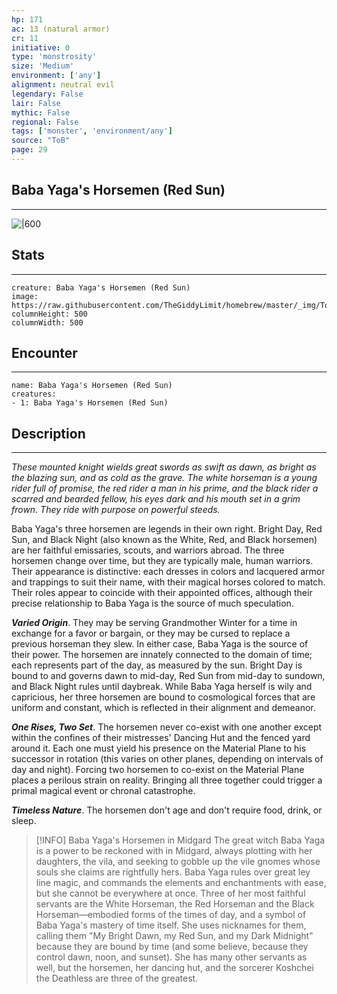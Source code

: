 ```yaml
---
hp: 171
ac: 13 (natural armor)
cr: 11
initiative: 0
type: 'monstrosity'    
size: 'Medium'
environment: ['any']
alignment: neutral evil
legendary: False
lair: False
mythic: False
regional: False
tags: ['monster', 'environment/any']
source: "ToB"
page: 29
---
```


## Baba Yaga's Horsemen (Red Sun)
---

![|600](https://raw.githubusercontent.com/TheGiddyLimit/homebrew/master/_img/ToB/Baba%20Yagas%20Horsemen.webp)

## Stats
---

```statblock
creature: Baba Yaga's Horsemen (Red Sun)
image: https://raw.githubusercontent.com/TheGiddyLimit/homebrew/master/_img/ToB/token/Baba%20Yaga's%20Horsemen%20%28Red%20Sun%29.png
columnHeight: 500
columnWidth: 500
```

## Encounter
---

```encounter-table
name: Baba Yaga's Horsemen (Red Sun)
creatures:
- 1: Baba Yaga's Horsemen (Red Sun)
```

## Description
---
_These mounted knight wields great swords as swift as dawn, as bright as the blazing sun, and as cold as the grave. The white horseman is a young rider full of promise, the red rider a man in his prime, and the black rider a scarred and bearded fellow, his eyes dark and his mouth set in a grim frown. They ride with purpose on powerful steeds._

Baba Yaga's three horsemen are legends in their own right. Bright Day, Red Sun, and Black Night (also known as the White, Red, and Black horsemen) are her faithful emissaries, scouts, and warriors abroad. The three horsemen change over time, but they are typically male, human warriors. Their appearance is distinctive: each dresses in colors and lacquered armor and trappings to suit their name, with their magical horses colored to match. Their roles appear to coincide with their appointed offices, although their precise relationship to Baba Yaga is the source of much speculation.

**_Varied Origin_**. They may be serving Grandmother Winter for a time in exchange for a favor or bargain, or they may be cursed to replace a previous horseman they slew. In either case, Baba Yaga is the source of their power. The horsemen are innately connected to the domain of time; each represents part of the day, as measured by the sun. Bright Day is bound to and governs dawn to mid-day, Red Sun from mid-day to sundown, and Black Night rules until daybreak. While Baba Yaga herself is wily and capricious, her three horsemen are bound to cosmological forces that are uniform and constant, which is reflected in their alignment and demeanor.

**_One Rises, Two Set_**. The horsemen never co-exist with one another except within the confines of their mistresses' Dancing Hut and the fenced yard around it. Each one must yield his presence on the Material Plane to his successor in rotation (this varies on other planes, depending on intervals of day and night). Forcing two horsemen to co-exist on the Material Plane places a perilous strain on reality. Bringing all three together could trigger a primal magical event or chronal catastrophe.

**_Timeless Nature_**. The horsemen don't age and don't require food, drink, or sleep.

> [!INFO] Baba Yaga's Horsemen in Midgard
>The great witch Baba Yaga is a power to be reckoned with in Midgard, always plotting with her daughters, the vila, and seeking to gobble up the vile gnomes whose souls she claims are rightfully hers. Baba Yaga rules over great ley line magic, and commands the elements and enchantments with ease, but she cannot be everywhere at once.
>Three of her most faithful servants are the White Horseman, the Red Horseman and the Black Horseman—embodied forms of the times of day, and a symbol of Baba Yaga's mastery of time itself. She uses nicknames for them, calling them "My Bright Dawn, my Red Sun, and my Dark Midnight" because they are bound by time (and some believe, because they control dawn, noon, and sunset). She has many other servants as well, but the horsemen, her dancing hut, and the sorcerer Koshchei the Deathless are three of the greatest.






